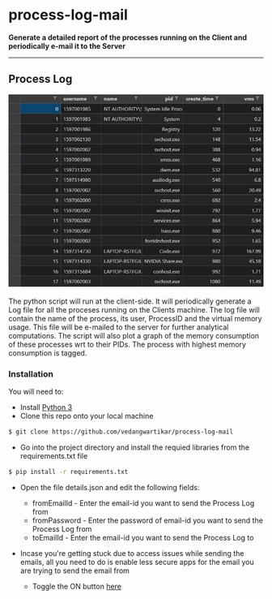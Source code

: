 # process-log-mail
__Generate a detailed report of the processes running on the Client and periodically e-mail it to the Server__
- - - -

## Process Log
<div align="center">
    <img src="https://github.com/vedangwartikar/process-log-mail/blob/master/csv.JPG"/>
</div>
<br>
The python script will run at the client-side. It will periodically generate a Log file for all the proceses running on the Clients machine. The log file will contain the name of the process, its user, ProcessID and the virtual memory usage. This file will be e-mailed to the server for further analytical computations. The script will also plot a graph of the memory consumption of these processes wrt to their PIDs. The process with highest memory consumption is tagged.

### Installation

You will need to:

- Install [Python 3](https://www.python.org/downloads/)
- Clone this repo onto your local machine
```bash
$ git clone https://github.com/vedangwartikar/process-log-mail
```
- Go into the project directory and install the requied libraries from the requirements.txt file
```bash
$ pip install -r requirements.txt
```
- Open the file details.json and edit the following fields:
    - fromEmailId - Enter the email-id you want to send the Process Log from
    - fromPassword - Enter the password of email-id you want to send the Process Log from
    - toEmailId - Enter the email-id you want to send the Process Log to

- Incase you're getting stuck due to access issues while sending the emails, all you need to do is enable less secure apps for the email you are trying to send the email from 
    - Toggle the ON button [here](https://www.google.com/settings/security/lesssecureapps) 
